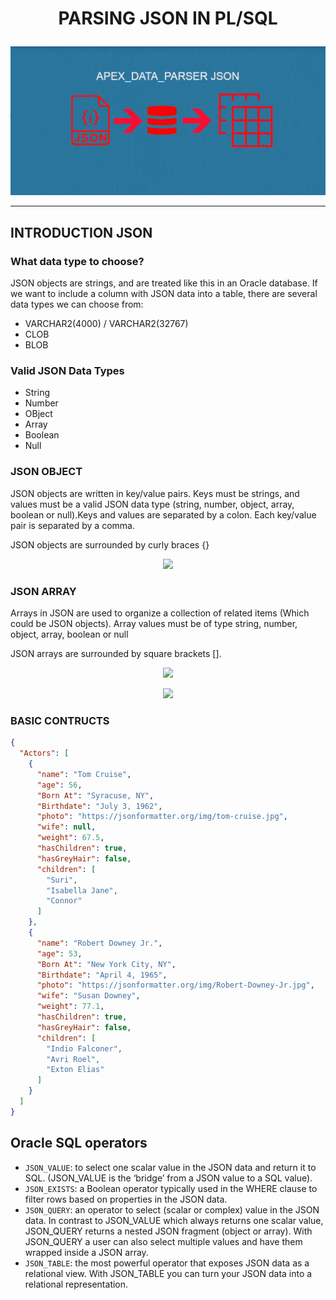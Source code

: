# <p align="center">PARSING JSON IN PL/SQL</p>

<p align="center"><img src="https://raw.githubusercontent.com/ashishtheapexian/ontoor_images/master/apex_data_parser_json/APEX_DATA_PARSOR_JSON.png"/></p>

---

## INTRODUCTION JSON 

### What data type to choose?

JSON objects are strings, and are treated like this in an Oracle database. If we want to include a column with JSON data into a table, there are several data types we can choose from:

- VARCHAR2(4000) / VARCHAR2(32767)
- CLOB
- BLOB

### Valid JSON Data Types
- String
- Number
- OBject
- Array
- Boolean
- Null

### JSON OBJECT 

JSON objects are written in key/value pairs. Keys must be strings, and values must be a valid JSON data type (string, number, object, array, boolean or null).Keys and values are separated by a colon. Each key/value pair is separated by a comma.

JSON objects are surrounded by curly braces {}

<p align="center"><img src="https://cdn.crunchify.com/wp-content/uploads/2012/10/json-object.gif"/></p>

### JSON ARRAY

Arrays in JSON are used to organize a collection of related items (Which could be JSON objects). Array values must be of type string, number, object, array, boolean or null

JSON arrays are surrounded by square brackets [].

<p align="center"><img src="https://cdn.crunchify.com/wp-content/uploads/2012/10/json-array.gif"/></p>

<p align="center"><img src="https://cdn.crunchify.com/wp-content/uploads/2012/10/json-value.gif"/></p>

### BASIC CONTRUCTS

``` JSON
{
  "Actors": [
    {
      "name": "Tom Cruise",
      "age": 56,
      "Born At": "Syracuse, NY",
      "Birthdate": "July 3, 1962",
      "photo": "https://jsonformatter.org/img/tom-cruise.jpg",
      "wife": null,
      "weight": 67.5,
      "hasChildren": true,
      "hasGreyHair": false,
      "children": [
        "Suri",
        "Isabella Jane",
        "Connor"
      ]
    },
    {
      "name": "Robert Downey Jr.",
      "age": 53,
      "Born At": "New York City, NY",
      "Birthdate": "April 4, 1965",
      "photo": "https://jsonformatter.org/img/Robert-Downey-Jr.jpg",
      "wife": "Susan Downey",
      "weight": 77.1,
      "hasChildren": true,
      "hasGreyHair": false,
      "children": [
        "Indio Falconer",
        "Avri Roel",
        "Exton Elias"
      ]
    }
  ]
}
```

## Oracle SQL operators

- `JSON_VALUE`:  to select one scalar value in the JSON data and return it to SQL. (JSON_VALUE is the ‘bridge’ from a JSON value to a SQL value).
- `JSON_EXISTS`: a Boolean operator typically used in the WHERE clause to filter rows based on properties in the JSON data.
- `JSON_QUERY`: an operator to select (scalar or complex) value in the JSON data. In contrast to JSON_VALUE which always returns one scalar value, JSON_QUERY returns a nested JSON fragment (object or array). With JSON_QUERY a user can also select multiple values and have them wrapped inside a JSON array.
- `JSON_TABLE`: the most powerful operator that exposes JSON data as a relational view. With JSON_TABLE you can turn your JSON data into a relational representation. 
